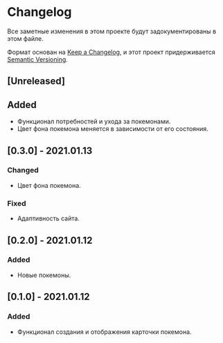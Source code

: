 # Changelog
Все заметные изменения в этом проекте будут задокументированы в этом файле.

Формат основан на [Keep a Changelog](https://keepachangelog.com/en/1.0.0/),
и этот проект придерживается [Semantic Versioning](https://semver.org/spec/v2.0.0.html).

## [Unreleased]
## Added
- Функционал потребностей и ухода за покемонами.
- Цвет фона покемона меняется в зависимости от его состояния. 

## [0.3.0] - 2021.01.13
### Changed
- Цвет фона покемона.
### Fixed
- Адаптивность сайта.

## [0.2.0] - 2021.01.12
### Added
- Новые покемоны.

## [0.1.0] - 2021.01.12
### Added
- Функционал создания и отображения карточки покемона.
